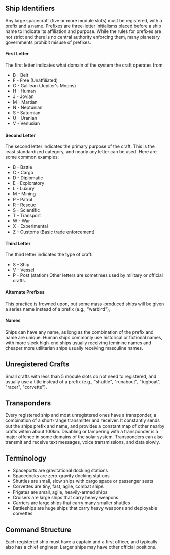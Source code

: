 ## Ship Identifiers
Any large spacecraft (five or more module slots) must be registered, with a prefix and a name. Prefixes are three-letter initialisms placed before a ship name to indicate its affiliation and purpose. While the rules for prefixes are not strict and there is no central authority enforcing them, many planetary governments prohibit misuse of prefixes.
#### First Letter
The first letter indicates what domain of the system the craft operates from.
- B - Belt
- F - Free (Unaffiliated)
- G - Galilean (Jupiter's Moons)
- H - Human
- J - Jovian
- M - Martian
- N - Neptunian
- S - Saturnian
- U - Uranian
- V - Venusian
#### Second Letter
The second letter indicates the primary purpose of the craft. This is the least standardized category, and nearly any letter can be used. Here are some common examples:
- B - Battle
- C - Cargo
- D - Diplomatic 
- E - Exploratory
- L - Luxury
- M - Mining
- P - Patrol
- R - Rescue
- S - Scientific
- T - Transport
- W - War
- X - Experimental
- Z - Customs (Basic trade enforcement)
#### Third Letter
The third letter indicates the type of craft:
- S - Ship
- V - Vessel
- P - Post (station)
Other letters are sometimes used by military or official crafts.
#### Alternate Prefixes
This practice is frowned upon, but some mass-produced ships will be given a series name instead of a prefix (e.g., "warbird"),
#### Names
Ships can have any name, as long as the combination of the prefix and name are unique. Human ships commonly use historical or fictional names, with more sleek high-end ships usually receiving feminine names and cheaper more utilitarian ships usually receiving masculine names.
## Unregistered Crafts
Small crafts with less than 5 module slots do not need to registered, and usually use a title instead of a prefix (e.g., "shuttle", "runabout", "tugboat", "racer", "corvette").
## Transponders
Every registered ship and most unregistered ones have a transponder, a combination of a short-range transmitter and receiver. It constantly sends out the ships prefix and name, and provides a constant map of other nearby crafts within about 100km. Disabling or tampering with a transponder is a major offence in some domains of the solar system. Transponders can also transmit and receive text messages, voice transmissions, and data slowly.
## Terminology
- Spaceports are gravitational docking stations
- Spacedocks are zero-gravity docking stations
- Shuttles are small, slow ships with cargo space or passenger seats
- Corvettes are tiny, fast, agile, combat ships
- Frigates are small, agile, heavily-armed ships
- Cruisers are large ships that carry heavy weapons
- Carriers are large ships that carry many smaller shuttles
- Battleships are huge ships that carry heavy weapons and deployable corvettes
## Command Structure
Each registered ship must have a captain and a first officer, and typically also has a chief engineer. Larger ships may have other official positions.
